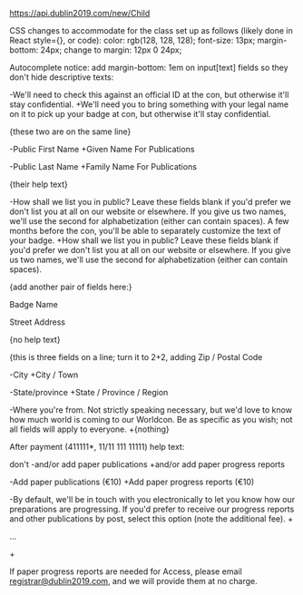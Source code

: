 https://api.dublin2019.com/new/Child

CSS changes to accommodate for the class set up as follows (likely done in React style={}, or code):
    color: rgb(128, 128, 128);
    font-size: 13px;
    margin-bottom: 24px;
change to
    margin: 12px 0 24px;

Autocomplete notice: add margin-bottom: 1em on input[text] fields so they don't hide descriptive texts:



-We'll need to check this against an official ID at the con, but otherwise it'll stay confidential.
+We'll need you to bring something with your legal name on it to pick up your badge at con, but otherwise it'll stay confidential.


{these two are on the same line}

-Public First Name
+Given Name For Publications

-Public Last Name
+Family Name For Publications

{their help text}

-How shall we list you in public? Leave these fields blank if you'd prefer we don't list you at all on our website or elsewhere. If you give us two names, we'll use the second for alphabetization (either can contain spaces). A few months before the con, you'll be able to separately customize the text of your badge.
+How shall we list you in public? Leave these fields blank if you'd prefer we don't list you at all on our website or elsewhere. If you give us two names, we'll use the second for alphabetization (either can contain spaces).


{add another pair of fields here:}

Badge Name

Street Address

{no help text}



{this is three fields on a line; turn it to 2+2, adding Zip / Postal Code

-City
+City / Town

-State/province
+State / Province / Region



-Where you're from. Not strictly speaking necessary, but we'd love to know how much world is coming to our Worldcon. Be as specific as you wish; not all fields will apply to everyone.
+{nothing}








After payment (411111*, 11/11 111 11111)
help text:

don't 
-and/or add paper publications
+and/or add paper progress reports


-Add paper publications (€10)
+Add paper progress reports (€10)

-By default, we'll be in touch with you electronically to let you know how our preparations are progressing. If you'd prefer to receive our progress reports and other publications by post, select this option (note the additional fee).
+<p>...</p>
+<p>If paper progress reports are needed for Access, please email registrar@dublin2019.com, and we will provide them at no charge.</p>
